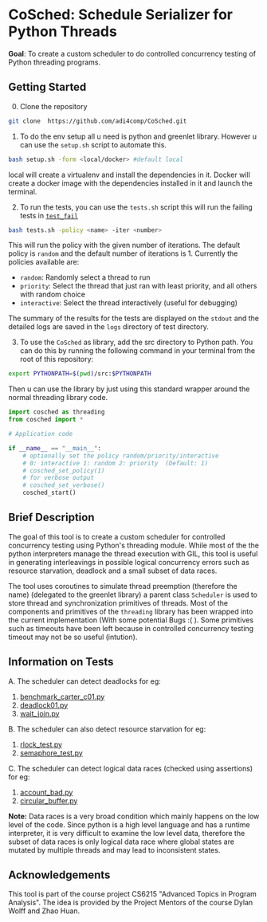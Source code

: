 # CoSched: Schedule Serializer for Python Threads


**Goal**: To create a custom scheduler to do controlled concurrency testing of Python threading programs.


## Getting Started

0. Clone the repository

```bash
git clone  https://github.com/adi4comp/CoSched.git
```

1. To do the env setup  all u need is python and greenlet library. However u can use the `setup.sh` script to automate this.

```bash
bash setup.sh -form <local/docker> #default local
```

local will create a virtualenv and install the dependencies in it. Docker will create a docker image with the dependencies installed in it and launch the terminal.

2. To run the tests, you can use the `tests.sh` script this will run the failing tests in [`test_fail`](test_fail/)

```bash
bash tests.sh -policy <name> -iter <number>
```

This will run the policy with the given number of iterations. The default policy is `random` and the default number of iterations is 1. Currently the policies available are:
- `random`: Randomly select a thread to run
- `priority`: Select the thread that just ran with least priority, and all others with random choice
- `interactive`: Select the thread interactively (useful for debugging)

The summary of the results for the tests are displayed on the `stdout` and the detailed logs are saved in the `logs` directory of test directory.

3. To use the `CoSched` as library, add the src directory to Python path. You can do this by running the following command in your terminal from the root of this repository:

```bash
export PYTHONPATH=$(pwd)/src:$PYTHONPATH
```

Then u can use the library by just using this standard wrapper around the normal threading library code.

```python
import cosched as threading
from cosched import *

# Application code

if __name__ == "__main__":
    # optionally set the policy random/priority/interactive
    # 0: interactive 1: random 2: priority  (Default: 1)
    # cosched_set_policy(1)
    # for verbose output
    # cosched_set_verbose()
    cosched_start()

```

## Brief Description

The goal of this tool is to create a custom scheduler for controlled concurrency testing using Python's threading module. While most of the the python interpreters manage the thread execution with GIL, this tool is useful in generating interleavings in possible logical concurrency errors such as resource starvation, deadlock and a small subset of data races.


The tool uses coroutines to simulate thread preemption (therefore the name) (delegated to the greenlet library) a parent class `Scheduler` is used to store thread and synchronization primitives of threads. Most of the components and primitives of the `threading` library has been wrapped into the current implementation (With some potential Bugs :( ). Some primitives such as timeouts have been left because in controlled concurrency testing timeout may not be so useful (intution).


## Information on Tests

A. The scheduler can detect deadlocks for eg:

1. [benchmark_carter_c01.py](test_fail/benchmark_carter_c01.py)
2.  [deadlock01.py](test_fail/deadlock01.py)
3. [wait_join.py](test_fail/wait_join.py)

B. The scheduler can also detect resource starvation for eg:

1. [rlock_test.py](test_fail/rlock_test.py)
2. [semaphore_test.py](test_fail/semaphore_test.py)


C. The scheduler can detect logical data races (checked using assertions) for eg:

1. [account_bad.py](test_fail/account_bad.py)
2. [circular_buffer.py](test_fail/circular_buffer.py)

**Note:** Data races is a very broad condition which mainly happens on the low level of the code. Since python is a high level language and has a runtime interpreter, it is very difficult to examine the low level data, therefore the subset of data races is only logical data race where global states are mutated by multiple threads and may lead to inconsistent states.


## Acknowledgements
This tool is part of the course project CS6215 "Advanced Topics in Program Analysis". The idea is provided by the Project Mentors of the course Dylan Wolff and Zhao Huan.


